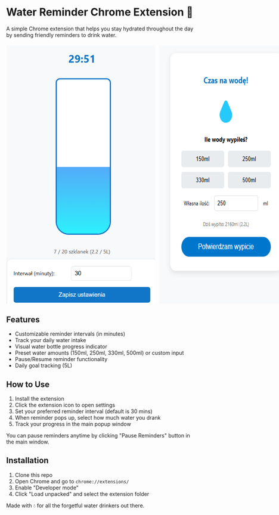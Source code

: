 # Water Reminder Chrome Extension 🚰

A simple Chrome extension that helps you stay hydrated throughout the day by sending friendly reminders to drink water.

<div style="display: flex; justify-content: space-between; margin: 20px 0;">
    <img src="popup_screenshot.png" width="400" alt="Popup Window" style="margin-right: 10px;">
    <img src="reminder_screenshot.png" width="400" alt="Reminder Window">
</div>

## Features

- Customizable reminder intervals (in minutes)
- Track your daily water intake
- Visual water bottle progress indicator
- Preset water amounts (150ml, 250ml, 330ml, 500ml) or custom input
- Pause/Resume reminder functionality
- Daily goal tracking (5L)

## How to Use

1. Install the extension
2. Click the extension icon to open settings
3. Set your preferred reminder interval (default is 30 mins)
4. When reminder pops up, select how much water you drank
5. Track your progress in the main popup window

You can pause reminders anytime by clicking "Pause Reminders" button in the main window.

## Installation

1. Clone this repo
2. Open Chrome and go to `chrome://extensions/`
3. Enable "Developer mode"
4. Click "Load unpacked" and select the extension folder

Made with 💧 for all the forgetful water drinkers out there.
